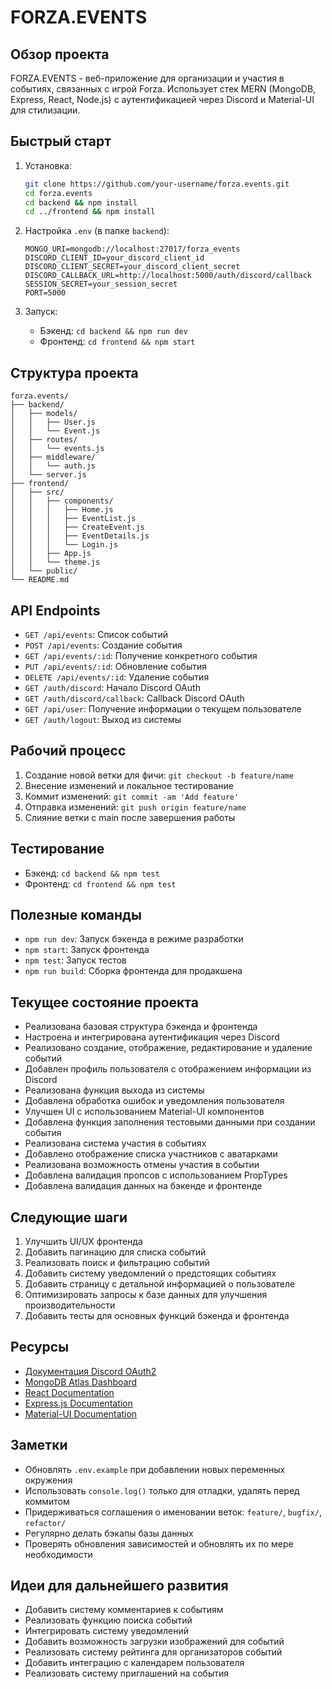 # FORZA.EVENTS

## Обзор проекта

FORZA.EVENTS - веб-приложение для организации и участия в событиях, связанных с игрой Forza. Использует стек MERN (MongoDB, Express, React, Node.js) с аутентификацией через Discord и Material-UI для стилизации.

## Быстрый старт

1. Установка:
   ```bash
   git clone https://github.com/your-username/forza.events.git
   cd forza.events
   cd backend && npm install
   cd ../frontend && npm install
   ```

2. Настройка `.env` (в папке `backend`):
   ```
   MONGO_URI=mongodb://localhost:27017/forza_events
   DISCORD_CLIENT_ID=your_discord_client_id
   DISCORD_CLIENT_SECRET=your_discord_client_secret
   DISCORD_CALLBACK_URL=http://localhost:5000/auth/discord/callback
   SESSION_SECRET=your_session_secret
   PORT=5000
   ```

3. Запуск:
   - Бэкенд: `cd backend && npm run dev`
   - Фронтенд: `cd frontend && npm start`

## Структура проекта

```
forza.events/
├── backend/
│   ├── models/
│   │   ├── User.js
│   │   └── Event.js
│   ├── routes/
│   │   └── events.js
│   ├── middleware/
│   │   └── auth.js
│   └── server.js
├── frontend/
│   ├── src/
│   │   ├── components/
│   │   │   ├── Home.js
│   │   │   ├── EventList.js
│   │   │   ├── CreateEvent.js
│   │   │   ├── EventDetails.js
│   │   │   └── Login.js
│   │   ├── App.js
│   │   └── theme.js
│   └── public/
└── README.md
```

## API Endpoints

- `GET /api/events`: Список событий
- `POST /api/events`: Создание события
- `GET /api/events/:id`: Получение конкретного события
- `PUT /api/events/:id`: Обновление события
- `DELETE /api/events/:id`: Удаление события
- `GET /auth/discord`: Начало Discord OAuth
- `GET /auth/discord/callback`: Callback Discord OAuth
- `GET /api/user`: Получение информации о текущем пользователе
- `GET /auth/logout`: Выход из системы

## Рабочий процесс

1. Создание новой ветки для фичи: `git checkout -b feature/name`
2. Внесение изменений и локальное тестирование
3. Коммит изменений: `git commit -am 'Add feature'`
4. Отправка изменений: `git push origin feature/name`
5. Слияние ветки с main после завершения работы

## Тестирование

- Бэкенд: `cd backend && npm test`
- Фронтенд: `cd frontend && npm test`

## Полезные команды

- `npm run dev`: Запуск бэкенда в режиме разработки
- `npm start`: Запуск фронтенда
- `npm test`: Запуск тестов
- `npm run build`: Сборка фронтенда для продакшена

## Текущее состояние проекта

- Реализована базовая структура бэкенда и фронтенда
- Настроена и интегрирована аутентификация через Discord
- Реализовано создание, отображение, редактирование и удаление событий
- Добавлен профиль пользователя с отображением информации из Discord
- Реализована функция выхода из системы
- Добавлена обработка ошибок и уведомления пользователя
- Улучшен UI с использованием Material-UI компонентов
- Добавлена функция заполнения тестовыми данными при создании события
- Реализована система участия в событиях
- Добавлено отображение списка участников с аватарками
- Реализована возможность отмены участия в событии
- Добавлена валидация пропсов с использованием PropTypes
- Добавлена валидация данных на бэкенде и фронтенде

## Следующие шаги

1. Улучшить UI/UX фронтенда
2. Добавить пагинацию для списка событий
3. Реализовать поиск и фильтрацию событий
4. Добавить систему уведомлений о предстоящих событиях
5. Добавить страницу с детальной информацией о пользователе
6. Оптимизировать запросы к базе данных для улучшения производительности
7. Добавить тесты для основных функций бэкенда и фронтенда

## Ресурсы

- [Документация Discord OAuth2](https://discord.com/developers/docs/topics/oauth2)
- [MongoDB Atlas Dashboard](https://cloud.mongodb.com/)
- [React Documentation](https://reactjs.org/docs/getting-started.html)
- [Express.js Documentation](https://expressjs.com/)
- [Material-UI Documentation](https://mui.com/material-ui/getting-started/overview/)

## Заметки

- Обновлять `.env.example` при добавлении новых переменных окружения
- Использовать `console.log()` только для отладки, удалять перед коммитом
- Придерживаться соглашения о именовании веток: `feature/`, `bugfix/`, `refactor/`
- Регулярно делать бэкапы базы данных
- Проверять обновления зависимостей и обновлять их по мере необходимости

## Идеи для дальнейшего развития

- Добавить систему комментариев к событиям
- Реализовать функцию поиска событий
- Интегрировать систему уведомлений
- Добавить возможность загрузки изображений для событий
- Реализовать систему рейтинга для организаторов событий
- Добавить интеграцию с календарем пользователя
- Реализовать систему приглашений на события